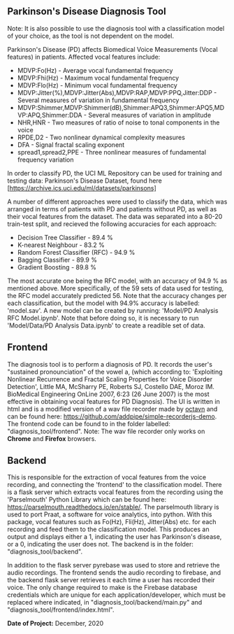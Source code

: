 ## Parkinson's Disease Diagnosis Tool

Note: It is also possible to use the diagnosis tool with a classification model of your choice, as the tool is not dependent on the model. 

Parkinson's Disease (PD) affects Biomedical Voice Measurements (Vocal features) in patients. Affected vocal features include:

* MDVP:Fo(Hz) - Average vocal fundamental frequency 
* MDVP:Fhi(Hz) - Maximum vocal fundamental frequency 
* MDVP:Flo(Hz) - Minimum vocal fundamental frequency 
* MDVP:Jitter(%),MDVP:Jitter(Abs),MDVP:RAP,MDVP:PPQ,Jitter:DDP - Several measures of variation in fundamental frequency 
* MDVP:Shimmer,MDVP:Shimmer(dB),Shimmer:APQ3,Shimmer:APQ5,MDVP:APQ,Shimmer:DDA - Several measures of variation in amplitude 
* NHR,HNR - Two measures of ratio of noise to tonal components in the voice 
* RPDE,D2 - Two nonlinear dynamical complexity measures 
* DFA - Signal fractal scaling exponent 
* spread1,spread2,PPE - Three nonlinear measures of fundamental frequency variation 

In order to classify PD, the UCI ML Repository can be used for training and testing data: Parkinson's Disease Dataset, found here [https://archive.ics.uci.edu/ml/datasets/parkinsons]

A number of different approaches were used to classify the data, which was arranged in terms of patients with PD and patients without PD, as well as their vocal features from the dataset. The data was separated into a 80-20 train-test split, and recieved the following accuracies for each approach:

* Decision Tree Classifier - 89.4 % 
* K-nearest Neighbour - 83.2 % 
* Random Forest Classifier (RFC) - 94.9 % 
* Bagging Classifier - 89.9 % 
* Gradient Boosting - 89.8 % 

The most accurate one being the RFC model, with an accuracy of 94.9 % as mentioned above. More specifically, of the 59 sets of data used for testing, the RFC model accurately predicted 56. Note that the accuracy changes per each classification, but the model with 94.9% accuracy is labelled: 'model.sav'. A new model can be created by running: 'Model/PD Analysis RFC Model.ipynb'. Note that before doing so, it is necessary to run 'Model/Data/PD Analysis Data.ipynb' to create a readible set of data. 

## Frontend

The diagnosis tool is to perform a diagnosis of PD. It records the user's "sustained pronounciation" of the vowel a, (which according to: 'Exploiting Nonlinear Recurrence and Fractal Scaling Properties for Voice Disorder Detection', Little MA, McSharry PE, Roberts SJ, Costello DAE, Moroz IM. BioMedical Engineering OnLine 2007, 6:23 (26 June 2007) is the most effective in obtaining vocal features for PD Diagnosis). The UI is written in html and is a modified version of a wav file recorder made by [octavn](https://github.com/octavn) and can be found here: https://github.com/addpipe/simple-recorderjs-demo. The frontend code can be found to in the folder labelled: "diagnosis_tool/frontend". 
Note: The wav file recorder only works on **Chrome** and **Firefox** browsers.

## Backend

This is responsible for the extraction of vocal features from the voice recording, and connecting the 'frontend' to the classification model. There is a flask server which extracts vocal features from the recording using the 'Parselmouth' Python Library which can be found here: https://parselmouth.readthedocs.io/en/stable/. The parselmouth library is used to port Praat, a software for voice analytics, into python. With this package, vocal features such as Fo(Hz), Fli(Hz), Jitter(Abs) etc. for each recording and feed them to the classification model. This produces an output and displays either a 1, indicating the user has Parkinson's disease, or a 0, indicating the user does not. The backend is in the folder: "diagnosis_tool/backend". 

In addition to the flask server pyrebase was used to store and retrieve the audio recordings. The frontend sends the audio recording to firebase, and the backend flask server retrieves it each time a user has recorded their voice. The only change required to make is the Firebase database credentials which are unique for each application/developer, which must be replaced where indicated, in "diagnosis_tool/backend/main.py" and "diagnosis_tool/frontend/index.html". 

__Date of Project:__ December, 2020
